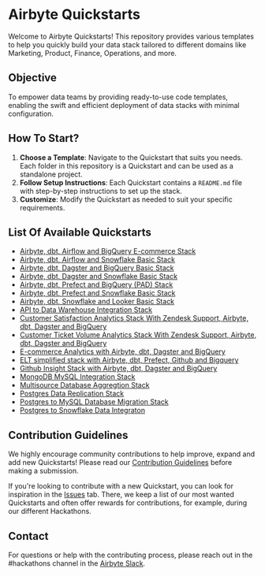 # Airbyte Quickstarts

Welcome to Airbyte Quickstarts! This repository provides various templates to help you quickly build your data stack tailored to different domains like Marketing, Product, Finance, Operations, and more.

## Objective

To empower data teams by providing ready-to-use code templates, enabling the swift and efficient deployment of data stacks with minimal configuration.

## How To Start?

1. **Choose a Template**: Navigate to the Quickstart that suits you needs. Each folder in this repository is a Quickstart and can be used as a standalone project.
2. **Follow Setup Instructions**: Each Quickstart contains a `README.md` file with step-by-step instructions to set up the stack.
3. **Customize**: Modify the Quickstart as needed to suit your specific requirements.

## List Of Available Quickstarts

- [Airbyte, dbt, Airflow and BigQuery E-commerce Stack](./airbyte_dbt_airflow_bigquery)
- [Airbyte, dbt, Airflow and Snowflake Basic Stack](./airbyte_dbt_airflow_snowflake)
- [Airbyte, dbt, Dagster and BigQuery Basic Stack](./airbyte_dbt_dagster)
- [Airbyte, dbt, Dagster and Snowflake Basic Stack](./airbyte_dbt_dagster_snowflake)
- [Airbyte, dbt, Prefect and BigQuery (PAD) Stack](./airbyte_dbt_prefect_bigquery)
- [Airbyte, dbt, Prefect and Snowflake Basic Stack](./airbyte_dbt_prefect_snowflake)
- [Airbyte, dbt, Snowflake and Looker Basic Stack](./airbyte_dbt_snowflake_looker)
- [API to Data Warehouse Integration Stack](./api_to_warehouse)
- [Customer Satisfaction Analytics Stack With Zendesk Support, Airbyte, dbt, Dagster and BigQuery](./satisfaction_analytics_zendesk_support)
- [Customer Ticket Volume Analytics Stack With Zendesk Support, Airbyte, dbt, Dagster and BigQuery](./ticket_volume_analytics_zendesk_support)
- [E-commerce Analytics with Airbyte, dbt, Dagster and BigQuery](./ecommerce_analytics_bigquery)
- [ELT simplified stack with Airbyte, dbt, Prefect, Github and Bigquery](./elt_simplified_stack)
- [Github Insight Stack with Airbyte, dbt, Dagster and BigQuery](./github_insight_stack)
- [MongoDB MySQL Integration Stack](./mongodb_mysql_integration)
- [Multisource Database Aggregtion Stack](./multisource_aggregation)
- [Postgres Data Replication Stack](./postgres_data_replication)
- [Postgres to MySQL Database Migration Stack](./postgres_to_mysql_migration)
- [Postgres to Snowflake Data Integraton](./postgres_snowflake_integration)

## Contribution Guidelines

We highly encourage community contributions to help improve, expand and add new Quickstarts! Please read our [Contribution Guidelines](CONTRIBUTING.md) before making a submission.

If you're looking to contribute with a new Quickstart, you can look for inspiration in the [Issues](https://github.com/airbytehq/quickstarts/issues) tab. There, we keep a list of our most wanted Quickstarts and often offer rewards for contributions, for example, during our different Hackathons.

## Contact

For questions or help with the contributing process, please reach out in the #hackathons channel in the [Airbyte Slack](https://airbytehq.slack.com/).
